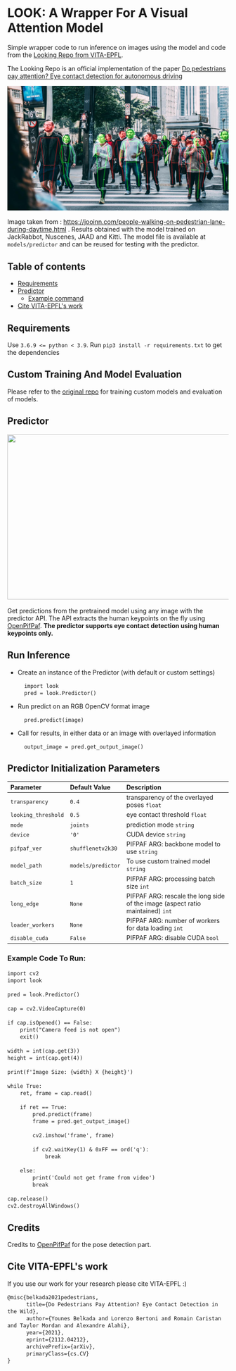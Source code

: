 # LOOK: A Wrapper For A Visual Attention Model

Simple wrapper code to run inference on images using the model and code from the [Looking Repo from VITA-EPFL](https://github.com/vita-epfl/looking).

The Looking Repo is an official implementation of the paper [Do pedestrians pay attention? Eye contact detection for autonomous driving](https://arxiv.org/abs/2112.04212)

![alt text](https://github.com/cwittwer/look/blob/main/images/people-walking-on-pedestrian-lane-during-daytime.pedictions.png)

Image taken from : https://jooinn.com/people-walking-on-pedestrian-lane-during-daytime.html . Results obtained with the model trained on JackRabbot, Nuscenes, JAAD and Kitti. The model file is available at ```models/predictor``` and can be reused for testing with the predictor. 

## Table of contents

- [Requirements](#requirements)
- [Predictor](#predictor)
  * [Example command](#example-command-)
- [Cite VITA-EPFL's work](#cite-VITA-EPFL's-work)


## Requirements

Use ```3.6.9 <= python < 3.9```. Run ```pip3 install -r requirements.txt``` to get the dependencies

## Custom Training And Model Evaluation

Please refer to the [original repo](https://github.com/vita-epfl/looking) for training custom models and evaluation of models.

## Predictor

<img src="https://github.com/cwittwer/look/blob/main/images/kitti.gif" data-canonical-src="https://github.com/cwittwer/look/blob/main/images/kitti.gif" width="1238" height="375" />

Get predictions from the pretrained model using any image with the predictor API. The API extracts the human keypoints on the fly using [OpenPifPaf](https://openpifpaf.github.io/intro.html). **The predictor supports eye contact detection using human keypoints only.**

## Run Inference
<ul>
  <li>Create an instance of the Predictor (with default or custom settings)</li>
      
      import look
      pred = look.Predictor()
      
  <li>Run predict on an RGB OpenCV format image</li>
        
      pred.predict(image)
      
  <li>Call for results, in either data or an image with overlayed information</li>
        
      output_image = pred.get_output_image()
      

</ul>

## Predictor Initialization Parameters

| Parameter                 |Default Value   |Description   |
| :------------------------ |:---------------|:-------------|
| ```transparency``` | ```0.4``` | transparency of the overlayed poses ```float``` |
| ```looking_threshold``` | ```0.5``` | eye contact threshold ```float``` |
| ```mode``` | ```joints``` | prediction mode ```string``` |
| ```device``` | ```'0'``` | CUDA device ```string``` |
| ```pifpaf_ver``` | ```shufflenetv2k30``` | PIFPAF ARG: backbone model to use ```string``` |
| ```model_path``` | ```models/predictor``` | To use custom trained model ```string``` |
| ```batch_size``` | ```1``` | PIFPAF ARG: processing batch size ```int``` |
| ```long_edge``` | ```None``` | PIFPAF ARG: rescale the long side of the image (aspect ratio maintained) ```int``` |
| ```loader_workers``` | ```None``` | PIFPAF ARG: number of workers for data loading ```int``` |
| ```disable_cuda``` | ```False``` | PIFPAF ARG: disable CUDA ```bool``` |


### Example Code To Run:

  ```
  import cv2
  import look

  pred = look.Predictor()

  cap = cv2.VideoCapture(0)

  if cap.isOpened() == False:
      print("Camera feed is not open")
      exit()

  width = int(cap.get(3))
  height = int(cap.get(4))

  print(f'Image Size: {width} X {height}')

  while True:
      ret, frame = cap.read()

      if ret == True:
          pred.predict(frame)
          frame = pred.get_output_image()

          cv2.imshow('frame', frame)

          if cv2.waitKey(1) & 0xFF == ord('q'):
              break
      
      else:
          print('Could not get frame from video')
          break

  cap.release()
  cv2.destroyAllWindows()
  ```

## Credits

Credits to [OpenPifPaf](https://openpifpaf.github.io/intro.html) for the pose detection part.

## Cite VITA-EPFL's work

If you use our work for your research please cite VITA-EPFL :) 

```
@misc{belkada2021pedestrians,
      title={Do Pedestrians Pay Attention? Eye Contact Detection in the Wild}, 
      author={Younes Belkada and Lorenzo Bertoni and Romain Caristan and Taylor Mordan and Alexandre Alahi},
      year={2021},
      eprint={2112.04212},
      archivePrefix={arXiv},
      primaryClass={cs.CV}
}
```
